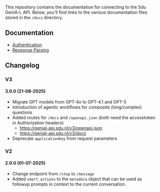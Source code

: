 This repository contains the documentation for connecting to the Sdu GenIA-L API. Below, you'll find links to the various documentation files stored in the `/docs` directory.

## Documentation

- [Authentication](./docs/authentication.md)
- [Response Parsing](./docs/response_parsing.md)

## Changelog

### V3

#### 3.0.0 (21-08-2025)

- Migrate GPT models from GPT-4o to GPT-4.1 and GPT-5
- Introduction of agentic workflows for composite (long/complex) questions
- Added routes for `/docs` and `/openapi.json` (both need the accesstoken in Authorization headers)
  - https://genial-api.sdu.nl/v3/openapi.json
  - https://genial-api.sdu.nl/v3/docs
- Deprecate `applicationKey` from request parameters

### V2

#### 2.0.0 (01-07-2025)

- Change endpoint from `/step` to `/message`
- Added `smart_actions` to the `metadata` object that can be used as followup prompts in context to the current conversation.
